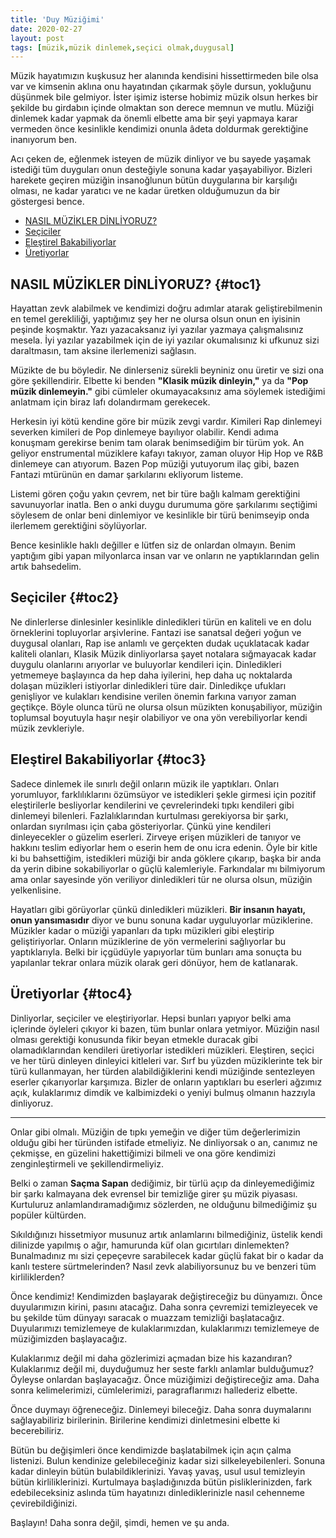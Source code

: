 ```yaml
---
title: 'Duy Müziğimi'
date: 2020-02-27
layout: post
tags: [müzik,müzik dinlemek,seçici olmak,duygusal]
---
```


Müzik hayatımızın kuşkusuz her alanında kendisini hissettirmeden bile olsa var ve kimsenin aklına onu hayatından çıkarmak şöyle dursun, yokluğunu düşünmek bile gelmiyor. İster işimiz isterse hobimiz müzik olsun herkes bir şekilde bu girdabın içinde olmaktan son derece memnun ve mutlu. Müziği dinlemek kadar yapmak da önemli elbette ama bir şeyi yapmaya karar vermeden önce kesinlikle kendimizi onunla âdeta doldurmak gerektiğine inanıyorum ben.

Acı çeken de, eğlenmek isteyen de müzik dinliyor ve bu sayede yaşamak istediği tüm duyguları onun desteğiyle sonuna kadar yaşayabiliyor. Bizleri harekete geçiren müziğin insanoğlunun bütün duygularına bir karşılığı olması, ne kadar yaratıcı ve ne kadar üretken olduğumuzun da bir göstergesi bence.

<nav title="İçindekiler">

-   [NASIL MÜZİKLER DİNLİYORUZ?](#toc1)
-   [Seçiciler](#toc2)
-   [Eleştirel Bakabiliyorlar](#toc3)
-   [Üretiyorlar](#toc4)

</nav>

## NASIL MÜZİKLER DİNLİYORUZ? {#toc1}

Hayattan zevk alabilmek ve kendimizi doğru adımlar atarak geliştirebilmenin en temel gerekliliği, yaptığımız şey her ne olursa olsun onun en iyisinin peşinde koşmaktır. Yazı yazacaksanız iyi yazılar yazmaya çalışmalısınız mesela. İyi yazılar yazabilmek için de iyi yazılar okumalısınız ki ufkunuz sizi daraltmasın, tam aksine ilerlemenizi sağlasın.

Müzikte de bu böyledir. Ne dinlerseniz sürekli beyniniz onu üretir ve sizi ona göre şekillendirir. Elbette ki benden **"Klasik müzik dinleyin,"** ya da **"Pop müzik dinlemeyin."** gibi cümleler okumayacaksınız ama söylemek istediğimi anlatmam için biraz lafı dolandırmam gerekecek.

Herkesin iyi kötü kendine göre bir müzik zevgi vardır. Kimileri Rap  dinlemeyi severken kimileri de Pop dinlemeye bayılıyor olabilir. Kendi adıma konuşmam gerekirse benim tam olarak benimsediğim bir türüm yok. An geliyor enstrumental müziklere kafayı takıyor, zaman oluyor Hip Hop ve R&B dinlemeye can atıyorum. Bazen Pop müziği yutuyorum ilaç gibi, bazen Fantazi mtürünün en damar şarkılarını ekliyorum listeme.

Listemi gören çoğu yakın çevrem, net bir türe bağlı kalmam gerektiğini savunuyorlar inatla. Ben o anki duygu durumuma göre şarkılarımı seçtiğimi söylesem de onlar beni dinlemiyor ve kesinlikle bir türü benimseyip onda ilerlemem gerektiğini söylüyorlar.

Bence kesinlikle haklı değiller e lütfen siz de onlardan olmayın. Benim yaptığım gibi yapan milyonlarca insan var ve onların ne yaptıklarından gelin artık bahsedelim.

## Seçiciler {#toc2}

Ne dinlerlerse dinlesinler kesinlikle dinledikleri türün en kaliteli ve en dolu örneklerini topluyorlar arşivlerine. Fantazi ise sanatsal değeri yoğun ve duygusal olanları, Rap ise anlamlı ve gerçekten dudak uçuklatacak kadar kaliteli olanları, Klasik Müzik dinliyorlarsa şayet notalara sığmayacak kadar duygulu olanlarını arıyorlar ve buluyorlar kendileri için. Dinledikleri yetmemeye başlayınca da hep daha iyilerini, hep daha uç noktalarda dolaşan müzikleri istiyorlar dinledikleri türe dair. Dinledikçe ufukları genişliyor ve kulakları kendisine verilen önemin farkına varıyor zaman geçtikçe. Böyle olunca türü ne olursa olsun müzikten konuşabiliyor, müziğin toplumsal boyutuyla haşır neşir olabiliyor ve  ona yön verebiliyorlar kendi müzik zevkleriyle.

## Eleştirel Bakabiliyorlar {#toc3}

Sadece dinlemek ile sınırlı değil onların müzik ile yaptıkları. Onları yorumluyor, farklılıklarını özümsüyor ve istedikleri şekle girmesi için pozitif eleştirilerle besliyorlar kendilerini ve çevrelerindeki tıpkı kendileri gibi dinlemeyi bilenleri. Fazlalıklarından kurtulması gerekiyorsa bir şarkı, onlardan sıyrılması için çaba gösteriyorlar. Çünkü yine kendileri dinleyecekler o güzelim eserleri. Zirveye erişen müzikleri de tanıyor ve hakkını teslim ediyorlar hem o eserin hem de onu icra edenin. Öyle bir kitle ki bu bahsettiğim, istedikleri müziği bir anda göklere çıkarıp, başka bir anda da yerin dibine sokabiliyorlar o güçlü kalemleriyle. Farkındalar mı bilmiyorum ama onlar sayesinde yön veriliyor dinledikleri tür ne olursa olsun, müziğin yelkenlisine.

Hayatları gibi görüyorlar çünkü dinledikleri müzikleri. **Bir insanın hayatı, onun yansımasıdır** diyor ve bunu sonuna kadar uyguluyorlar müziklerine. Müzikler kadar o müziği yapanları da tıpkı müzikleri gibi eleştirip geliştiriyorlar. Onların müziklerine de yön vermelerini sağlıyorlar bu yaptıklarıyla. Belki bir içgüdüyle yapıyorlar tüm bunları ama sonuçta bu yapılanlar tekrar onlara müzik olarak geri dönüyor, hem de katlanarak.

## Üretiyorlar {#toc4}

Dinliyorlar, seçiciler ve eleştiriyorlar. Hepsi bunları yapıyor belki ama içlerinde öyleleri çıkıyor ki bazen, tüm bunlar onlara yetmiyor. Müziğin nasıl olması gerektiği konusunda fikir beyan etmekle duracak gibi olamadıklarından kendileri üretiyorlar istedikleri müzikleri. Eleştiren, seçici ve her türü dinleyen dinleyici kitleleri var. Sırf bu yüzden müziklerinte tek bir türü kullanmayan, her türden alabildiğiklerini kendi müziğinde sentezleyen eserler çıkarıyorlar karşımıza. Bizler de onların yaptıkları bu eserleri ağzımız açık, kulaklarımız dimdik ve kalbimizdeki o yeniyi bulmuş olmanın hazzıyla dinliyoruz.

-----

Onlar gibi olmalı. Müziğin de tıpkı yemeğin ve diğer tüm değerlerimizin olduğu gibi her türünden istifade etmeliyiz. Ne dinliyorsak o an, canımız ne çekmişse, en güzelini hakettiğimizi bilmeli ve ona göre kendimizi zenginleştirmeli ve şekillendirmeliyiz.

Belki o zaman **Saçma Sapan** dediğimiz, bir türlü açıp da dinleyemediğimiz bir şarkı kalmayana dek evrensel bir temizliğe girer şu müzik piyasası. Kurtuluruz anlamlandıramadığımız sözlerden, ne olduğunu bilmediğimiz şu popüler kültürden.

Sıkıldığınızı hissetmiyor musunuz artık anlamlarını bilmediğiniz, üstelik kendi dilinizde yapılmış o ağır, hamurunda küf olan gıcırtıları dinlemekten? Bunalmadınız mı sizi çepeçevre sarabilecek kadar güçlü fakat bir o kadar da kanlı testere sürtmelerinden? Nasıl zevk alabiliyorsunuz bu ve benzeri tüm kirliliklerden?

Önce kendimiz! Kendimizden başlayarak değiştireceğiz bu dünyamızı. Önce duyularımızın kirini, pasını atacağız. Daha sonra çevremizi temizleyecek ve bu şekilde tüm dünyayı saracak o muazzam temizliği başlatacağız. Duyularımızı temizlemeye de kulaklarımızdan, kulaklarımızı temizlemeye de müziğimizden başlayacağız.

Kulaklarımız değil mi daha gözlerimizi açmadan bize his kazandıran? Kulaklarımız değil mi, duyduğumuz her seste farklı anlamlar bulduğumuz? Öyleyse onlardan başlayacağız. Önce müziğimizi değiştireceğiz ama. Daha sonra kelimelerimizi, cümlelerimizi, paragraflarımızı hallederiz elbette.

Önce duymayı öğreneceğiz. Dinlemeyi bileceğiz. Daha sonra duymalarını sağlayabiliriz birilerinin. Birilerine kendimizi dinletmesini elbette ki becerebiliriz.

Bütün bu değişimleri önce kendimizde başlatabilmek için açın çalma listenizi. Bulun kendinize gelebileceğiniz kadar sizi silkeleyebilenleri. Sonuna kadar dinleyin bütün bulabildiklerinizi. Yavaş yavaş, usul usul temizleyin bütün kirliliklerinizi. Kurtulmaya başladığınızda bütün pisliklerinizden, fark edebileceksiniz aslında tüm hayatınızı dinlediklerinizle nasıl cehenneme çevirebildiğinizi.

Başlayın! Daha sonra değil, şimdi, hemen ve şu anda.
